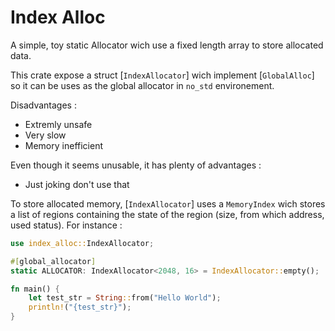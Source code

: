 # Index Alloc
A simple, toy static Allocator wich use a fixed length array to store allocated data.

This crate expose a struct [`IndexAllocator`] wich implement [`GlobalAlloc`] so it can be uses as the global allocator in `no_std` environement.

Disadvantages :
- Extremly unsafe
- Very slow
- Memory inefficient

Even though it seems unusable, it has plenty of advantages :
- Just joking don't use that

To store allocated memory, [`IndexAllocator`] uses a `MemoryIndex` wich stores a list of regions containing the state of the region (size, from which address, used status). For instance :

```rust
use index_alloc::IndexAllocator;

#[global_allocator]
static ALLOCATOR: IndexAllocator<2048, 16> = IndexAllocator::empty();

fn main() {
    let test_str = String::from("Hello World");
    println!("{test_str}");
}
```
